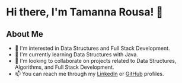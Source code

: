 # Hi there, I'm Tamanna Rousa! 👋

## About Me

- 👀 I'm interested in Data Structures and Full Stack Development.
- 🌱 I'm currently learning Data Structures with Java.
- 💞️ I'm looking to collaborate on projects related to Data Structures, Algorithms, and Full Stack Development.
- 📫 You can reach me through my [LinkedIn](https://www.linkedin.com/in/tamanna-rousa-5095ba233?utm_source=share&utm_campaign=share_via&utm_content=profile&utm_medium=android_app ) or [GitHub](https://github.com/TamannaRousa) profiles.

<!---
TamannaRousa/TamannaRousa is a ✨ special ✨ repository because its `README.md` (this file) appears on your GitHub profile.
You can click the Preview link to take a look at your changes.
--->
